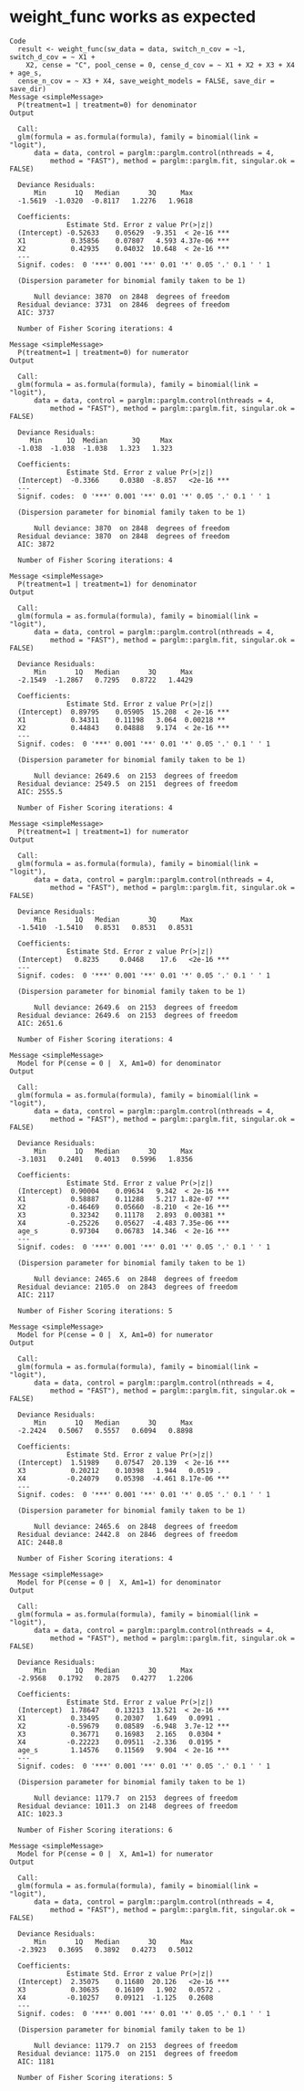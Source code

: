 # weight_func works as expected

    Code
      result <- weight_func(sw_data = data, switch_n_cov = ~1, switch_d_cov = ~ X1 +
        X2, cense = "C", pool_cense = 0, cense_d_cov = ~ X1 + X2 + X3 + X4 + age_s,
      cense_n_cov = ~ X3 + X4, save_weight_models = FALSE, save_dir = save_dir)
    Message <simpleMessage>
      P(treatment=1 | treatment=0) for denominator
    Output
      
      Call:
      glm(formula = as.formula(formula), family = binomial(link = "logit"), 
          data = data, control = parglm::parglm.control(nthreads = 4, 
              method = "FAST"), method = parglm::parglm.fit, singular.ok = FALSE)
      
      Deviance Residuals: 
          Min       1Q   Median       3Q      Max  
      -1.5619  -1.0320  -0.8117   1.2276   1.9618  
      
      Coefficients:
                  Estimate Std. Error z value Pr(>|z|)    
      (Intercept) -0.52633    0.05629  -9.351  < 2e-16 ***
      X1           0.35856    0.07807   4.593 4.37e-06 ***
      X2           0.42935    0.04032  10.648  < 2e-16 ***
      ---
      Signif. codes:  0 '***' 0.001 '**' 0.01 '*' 0.05 '.' 0.1 ' ' 1
      
      (Dispersion parameter for binomial family taken to be 1)
      
          Null deviance: 3870  on 2848  degrees of freedom
      Residual deviance: 3731  on 2846  degrees of freedom
      AIC: 3737
      
      Number of Fisher Scoring iterations: 4
      
    Message <simpleMessage>
      P(treatment=1 | treatment=0) for numerator
    Output
      
      Call:
      glm(formula = as.formula(formula), family = binomial(link = "logit"), 
          data = data, control = parglm::parglm.control(nthreads = 4, 
              method = "FAST"), method = parglm::parglm.fit, singular.ok = FALSE)
      
      Deviance Residuals: 
         Min      1Q  Median      3Q     Max  
      -1.038  -1.038  -1.038   1.323   1.323  
      
      Coefficients:
                  Estimate Std. Error z value Pr(>|z|)    
      (Intercept)  -0.3366     0.0380  -8.857   <2e-16 ***
      ---
      Signif. codes:  0 '***' 0.001 '**' 0.01 '*' 0.05 '.' 0.1 ' ' 1
      
      (Dispersion parameter for binomial family taken to be 1)
      
          Null deviance: 3870  on 2848  degrees of freedom
      Residual deviance: 3870  on 2848  degrees of freedom
      AIC: 3872
      
      Number of Fisher Scoring iterations: 4
      
    Message <simpleMessage>
      P(treatment=1 | treatment=1) for denominator
    Output
      
      Call:
      glm(formula = as.formula(formula), family = binomial(link = "logit"), 
          data = data, control = parglm::parglm.control(nthreads = 4, 
              method = "FAST"), method = parglm::parglm.fit, singular.ok = FALSE)
      
      Deviance Residuals: 
          Min       1Q   Median       3Q      Max  
      -2.1549  -1.2867   0.7295   0.8722   1.4429  
      
      Coefficients:
                  Estimate Std. Error z value Pr(>|z|)    
      (Intercept)  0.89795    0.05905  15.208  < 2e-16 ***
      X1           0.34311    0.11198   3.064  0.00218 ** 
      X2           0.44843    0.04888   9.174  < 2e-16 ***
      ---
      Signif. codes:  0 '***' 0.001 '**' 0.01 '*' 0.05 '.' 0.1 ' ' 1
      
      (Dispersion parameter for binomial family taken to be 1)
      
          Null deviance: 2649.6  on 2153  degrees of freedom
      Residual deviance: 2549.5  on 2151  degrees of freedom
      AIC: 2555.5
      
      Number of Fisher Scoring iterations: 4
      
    Message <simpleMessage>
      P(treatment=1 | treatment=1) for numerator
    Output
      
      Call:
      glm(formula = as.formula(formula), family = binomial(link = "logit"), 
          data = data, control = parglm::parglm.control(nthreads = 4, 
              method = "FAST"), method = parglm::parglm.fit, singular.ok = FALSE)
      
      Deviance Residuals: 
          Min       1Q   Median       3Q      Max  
      -1.5410  -1.5410   0.8531   0.8531   0.8531  
      
      Coefficients:
                  Estimate Std. Error z value Pr(>|z|)    
      (Intercept)   0.8235     0.0468    17.6   <2e-16 ***
      ---
      Signif. codes:  0 '***' 0.001 '**' 0.01 '*' 0.05 '.' 0.1 ' ' 1
      
      (Dispersion parameter for binomial family taken to be 1)
      
          Null deviance: 2649.6  on 2153  degrees of freedom
      Residual deviance: 2649.6  on 2153  degrees of freedom
      AIC: 2651.6
      
      Number of Fisher Scoring iterations: 4
      
    Message <simpleMessage>
      Model for P(cense = 0 |  X, Am1=0) for denominator
    Output
      
      Call:
      glm(formula = as.formula(formula), family = binomial(link = "logit"), 
          data = data, control = parglm::parglm.control(nthreads = 4, 
              method = "FAST"), method = parglm::parglm.fit, singular.ok = FALSE)
      
      Deviance Residuals: 
          Min       1Q   Median       3Q      Max  
      -3.1031   0.2401   0.4013   0.5996   1.8356  
      
      Coefficients:
                  Estimate Std. Error z value Pr(>|z|)    
      (Intercept)  0.90004    0.09634   9.342  < 2e-16 ***
      X1           0.58887    0.11288   5.217 1.82e-07 ***
      X2          -0.46469    0.05660  -8.210  < 2e-16 ***
      X3           0.32342    0.11178   2.893  0.00381 ** 
      X4          -0.25226    0.05627  -4.483 7.35e-06 ***
      age_s        0.97304    0.06783  14.346  < 2e-16 ***
      ---
      Signif. codes:  0 '***' 0.001 '**' 0.01 '*' 0.05 '.' 0.1 ' ' 1
      
      (Dispersion parameter for binomial family taken to be 1)
      
          Null deviance: 2465.6  on 2848  degrees of freedom
      Residual deviance: 2105.0  on 2843  degrees of freedom
      AIC: 2117
      
      Number of Fisher Scoring iterations: 5
      
    Message <simpleMessage>
      Model for P(cense = 0 |  X, Am1=0) for numerator
    Output
      
      Call:
      glm(formula = as.formula(formula), family = binomial(link = "logit"), 
          data = data, control = parglm::parglm.control(nthreads = 4, 
              method = "FAST"), method = parglm::parglm.fit, singular.ok = FALSE)
      
      Deviance Residuals: 
          Min       1Q   Median       3Q      Max  
      -2.2424   0.5067   0.5557   0.6094   0.8898  
      
      Coefficients:
                  Estimate Std. Error z value Pr(>|z|)    
      (Intercept)  1.51989    0.07547  20.139  < 2e-16 ***
      X3           0.20212    0.10398   1.944   0.0519 .  
      X4          -0.24079    0.05398  -4.461 8.17e-06 ***
      ---
      Signif. codes:  0 '***' 0.001 '**' 0.01 '*' 0.05 '.' 0.1 ' ' 1
      
      (Dispersion parameter for binomial family taken to be 1)
      
          Null deviance: 2465.6  on 2848  degrees of freedom
      Residual deviance: 2442.8  on 2846  degrees of freedom
      AIC: 2448.8
      
      Number of Fisher Scoring iterations: 4
      
    Message <simpleMessage>
      Model for P(cense = 0 |  X, Am1=1) for denominator
    Output
      
      Call:
      glm(formula = as.formula(formula), family = binomial(link = "logit"), 
          data = data, control = parglm::parglm.control(nthreads = 4, 
              method = "FAST"), method = parglm::parglm.fit, singular.ok = FALSE)
      
      Deviance Residuals: 
          Min       1Q   Median       3Q      Max  
      -2.9568   0.1792   0.2875   0.4277   1.2206  
      
      Coefficients:
                  Estimate Std. Error z value Pr(>|z|)    
      (Intercept)  1.78647    0.13213  13.521  < 2e-16 ***
      X1           0.33495    0.20307   1.649   0.0991 .  
      X2          -0.59679    0.08589  -6.948  3.7e-12 ***
      X3           0.36771    0.16983   2.165   0.0304 *  
      X4          -0.22223    0.09511  -2.336   0.0195 *  
      age_s        1.14576    0.11569   9.904  < 2e-16 ***
      ---
      Signif. codes:  0 '***' 0.001 '**' 0.01 '*' 0.05 '.' 0.1 ' ' 1
      
      (Dispersion parameter for binomial family taken to be 1)
      
          Null deviance: 1179.7  on 2153  degrees of freedom
      Residual deviance: 1011.3  on 2148  degrees of freedom
      AIC: 1023.3
      
      Number of Fisher Scoring iterations: 6
      
    Message <simpleMessage>
      Model for P(cense = 0 |  X, Am1=1) for numerator
    Output
      
      Call:
      glm(formula = as.formula(formula), family = binomial(link = "logit"), 
          data = data, control = parglm::parglm.control(nthreads = 4, 
              method = "FAST"), method = parglm::parglm.fit, singular.ok = FALSE)
      
      Deviance Residuals: 
          Min       1Q   Median       3Q      Max  
      -2.3923   0.3695   0.3892   0.4273   0.5012  
      
      Coefficients:
                  Estimate Std. Error z value Pr(>|z|)    
      (Intercept)  2.35075    0.11680  20.126   <2e-16 ***
      X3           0.30635    0.16109   1.902   0.0572 .  
      X4          -0.10257    0.09121  -1.125   0.2608    
      ---
      Signif. codes:  0 '***' 0.001 '**' 0.01 '*' 0.05 '.' 0.1 ' ' 1
      
      (Dispersion parameter for binomial family taken to be 1)
      
          Null deviance: 1179.7  on 2153  degrees of freedom
      Residual deviance: 1175.0  on 2151  degrees of freedom
      AIC: 1181
      
      Number of Fisher Scoring iterations: 5
      

